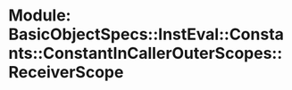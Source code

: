 # Module: BasicObjectSpecs::InstEval::Constants::ConstantInCallerOuterScopes::ReceiverScope
    




